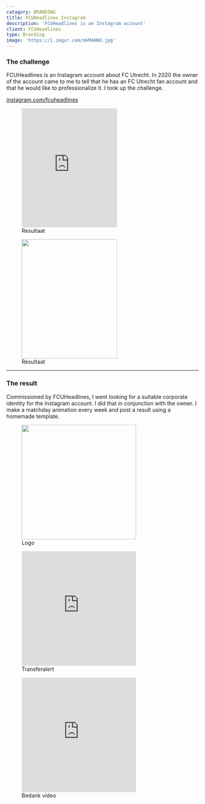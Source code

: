 ```yaml
---
catagory: BRANDING
title: FCUHeadlines Instagram
description: 'FCUHeadlines is an Instagram account'
client: FCUHeadlines
type: Branding
image: 'https://i.imgur.com/mkM4HWX.jpg'
---
```


### The challenge

FCUHeadlines is an Instagram account about FC Utrecht. In 2020 the owner of the account came to me to tell that he has an FC Utrecht fan account and that he would like to professionalize it. I took up the challenge.

[instagram.com/fcuheadlines](https://www.instagram.com/fcuheadlines)

<div class="flex space-x-2">
     <figure>
<iframe width="250" height="312,5" src="https://www.youtube.com/embed/_nhtn7VCXLw?modestbranding=1" title="YouTube video player" frameborder="0" modestbranding="1" allow="accelerometer; autoplay; clipboard-write; encrypted-media; gyroscope; picture-in-picture" allowfullscreen></iframe>
<figcaption>Resultaat</figcaption>
    </figure>
    <figure>
        <img width="250" height="312,5" 
            src="https://i.imgur.com/qFbRzSe.jpg"
            alt=""
        />
<figcaption>Resultaat</figcaption>
    </figure>
</div>

---

### The result

Commissioned by FCUHeadlines, I went looking for a suitable corporate identity for the Instagram account. I did that in conjunction with the owner. I make a matchday animation every week and post a result using a homemade template.

<div class="flex space-x-2">
    <figure>
        <img width="300" height="300" 
            src="https://i.imgur.com/7cr6Ndj.jpg"
            alt=""
        />
<figcaption>Logo</figcaption>
    </figure>
    <figure>
      <iframe width="300" height="300" src="https://www.youtube.com/embed/FJmrm1KUI2c?modestbranding=1" title="YouTube video player" frameborder="0" allow="accelerometer; autoplay; clipboard-write; encrypted-media; gyroscope; picture-in-picture" allowfullscreen></iframe>
<figcaption>Transferalert</figcaption>
    </figure>
</div>

<figure>
<iframe width="300" height="300" src="https://www.youtube.com/embed/51PXhoZ66YU?modestbranding=1" title="YouTube video player" frameborder="0" allow="accelerometer; autoplay; clipboard-write; encrypted-media; gyroscope; picture-in-picture" allowfullscreen></iframe>
<figcaption>Bedank video</figcaption>
    </figure>